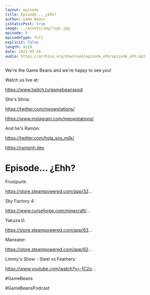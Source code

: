 ```yaml
---
layout: episode
title: Episode... ¿Ehh?
author: Game Beans
isStaticPost: true
image: ../assets/img/logo.jpg
episode: 0
episodeType: full
explicit: false
length: 4119
date: 2021-05-16
audio: https://archive.org/download/episode_ehh/episode_ehh.mp3
---
```


We're the Game Beans and we're happy to see you!

Watch us live at:

https://www.twitch.tv/gamebeanspod

She's Silvia:

https://twitter.com/meowstations/

https://www.instagram.com/meowstations/

And he's Ramón:

https://twitter.com/hola_soy_milk/

https://ramonh.dev

Episode... ¿Ehh?
=============

Frostpunk:

https://store.steampowered.com/app/32...

Sky Factory 4:

https://www.curseforge.com/minecraft/...

Yakuza 0:

https://store.steampowered.com/app/63...

Maneater:

https://store.steampowered.com/app/62...

Limmy's Show - Steel vs Feathers:

https://www.youtube.com/watch?v=-fC2o...

#GameBeans

#GameBeansPodcast

